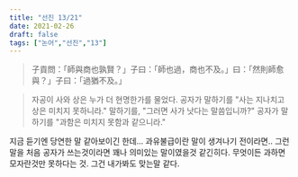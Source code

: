 ```yaml
---
title: "선진 13/21"
date: 2021-02-26
draft: false
tags: ["논어","선진","13"]
---
```


> 子貢問：「師與商也孰賢？」子曰：「師也過，商也不及。」曰：「然則師愈與？」子曰：「過猶不及。」

> 자공이 사와 상은 누가 더 현명한가를 물었다. 공자가 말하기를 "사는 지나치고 상은 미치지 못하니라." 말하기를, "그러면 사가 낫다는 말씀입니까?" 공자가 말하기를 "과함은 미치지 못함과 같으니라."

지금 듣기엔 당연한 말 같아보이긴 한데... 과유불급이란 말이 생겨나기 전이라면.. 그런 말을 처음 공자가 쓰는것이라면 꽤나 의미있는 말이였을것 같긴히다. 무엇이든 과하면 모자란것만 못하다는 것. 그건 내가봐도 맞는말 같다.
